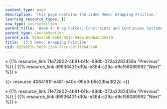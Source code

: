 ```yaml
---
content_type: page
description: 'This page contains the video Demo: Wrapping Friction.'
learning_resource_types: []
ocw_type: CourseSection
parent_title: 'Week 4: Drag Forces, Constraints and Continuous Systems'
parent_type: CourseSection
parent_uid: 919a2c50-6eb4-551d-940b-b0dbab2356f0
title: '13.5 Demo: Wrapping Friction'
uid: 925902fb-58d9-13d4-f7cc-63f17c643740
---
```


« {{% resource_link 7fe72802-4b91-b11c-98db-072a2282459a "Previous" %}} | {{% resource_link d993643f-df0a-e364-c29a-d9cf58089992 "Next" %}} »

{{< resource 4064191f-e481-e40c-99b3-b5e23ba3f22c >}}

« {{% resource_link 7fe72802-4b91-b11c-98db-072a2282459a "Previous" %}} | {{% resource_link d993643f-df0a-e364-c29a-d9cf58089992 "Next" %}} »